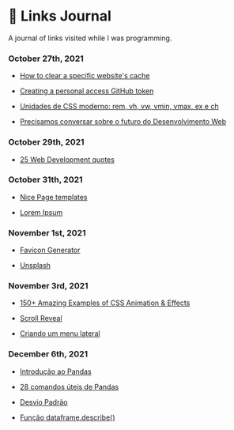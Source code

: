 # 📰 Links Journal 
 A journal of links visited while I was programming.

 ### October 27th, 2021

 - <a href="https://olhardigital.com.br/en/2021/04/14/dicas-e-tutoriais/como-limpar-o-cache-de-um-site-no-chrome-e-no-edge/">How to clear a specific website's cache</a>

 - <a href="https://docs.github.com/en/authentication/keeping-your-account-and-data-secure/creating-a-personal-access-token">Creating a personal access GitHub token</a>

 - <a href="https://desenvolvimentoparaweb.com/css/unidades-css-rem-vh-vw-vmin-vmax-ex-ch/">Unidades de CSS moderno: rem, vh, vw, vmin, vmax, ex e ch</a>

 - <a href="https://www.youtube.com/watch?v=OcGpWJ3WEh8">Precisamos conversar sobre o futuro do Desenvolvimento Web</a>

 ### October 29th, 2021

 - <a href="https://shourai.io/blog/2020/11/13/top-25-web-development-quotes-inspirational-and-motivational/">25 Web Development quotes</a>

 ### October 31th, 2021

 - <a href="https://nicepage.com/templates">Nice Page templates</a>

 - <a href="https://www.lipsum.com/">Lorem Ipsum</a>

 ### November 1st, 2021

 - <a href="https://www.favicon.cc/">Favicon Generator</a>

 - <a href="https://unsplash.com/">Unsplash</a>

 ### November 3rd, 2021

 - <a href="https://1stwebdesigner.com/css-effects/">150+ Amazing Examples of CSS Animation & Effects</a>

 - <a href="https://scrollrevealjs.org/">Scroll Reveal</a>

 - <a href="https://www.infowester.com/menulateralcss.php">Criando um menu lateral</a>

 ### December 6th, 2021

 - <a href="https://medium.com/data-hackers/uma-introdu%C3%A7%C3%A3o-simples-ao-pandas-1e15eea37fa1">Introdução ao Pandas</a>

 - <a href="https://paulovasconcellos.com.br/28-comandos-%C3%BAteis-de-pandas-que-talvez-voc%C3%AA-n%C3%A3o-conhe%C3%A7a-6ab64beefa93" target="_blank" >28 comandos úteis de Pandas</a>

 - <a href="https://www.todamateria.com.br/desvio-padrao/">Desvio Padrão</a>

 - <a href="https://www.delftstack.com/pt/api/python-pandas/pandas-dataframe-dataframe.describe-function/">Função dataframe.describe()</a>



